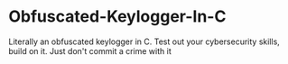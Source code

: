 # Obfuscated-Keylogger-In-C
Literally an obfuscated keylogger in C. Test out your cybersecurity skills, build on it. Just don't commit a crime with it
